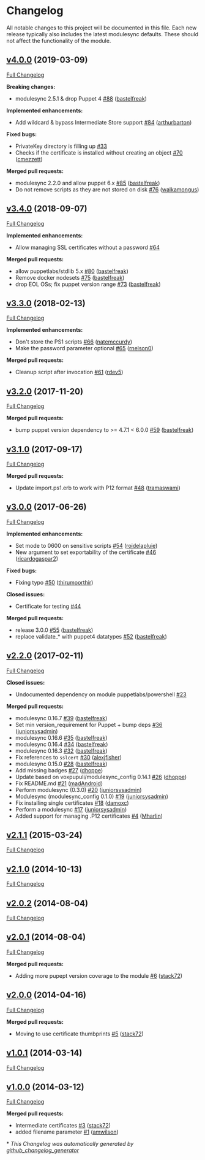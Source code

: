 # Changelog

All notable changes to this project will be documented in this file.
Each new release typically also includes the latest modulesync defaults.
These should not affect the functionality of the module.

## [v4.0.0](https://github.com/voxpupuli/puppet-sslcertificate/tree/v4.0.0) (2019-03-09)

[Full Changelog](https://github.com/voxpupuli/puppet-sslcertificate/compare/v3.4.0...v4.0.0)

**Breaking changes:**

- modulesync 2.5.1 & drop Puppet 4 [\#88](https://github.com/voxpupuli/puppet-sslcertificate/pull/88) ([bastelfreak](https://github.com/bastelfreak))

**Implemented enhancements:**

- Add wildcard & bypass Intermediate Store support [\#84](https://github.com/voxpupuli/puppet-sslcertificate/pull/84) ([arthurbarton](https://github.com/arthurbarton))

**Fixed bugs:**

- PrivateKey directory is filling up [\#33](https://github.com/voxpupuli/puppet-sslcertificate/issues/33)
- Checks if the certificate is installed without creating an object [\#70](https://github.com/voxpupuli/puppet-sslcertificate/pull/70) ([cmezzett](https://github.com/cmezzett))

**Merged pull requests:**

- modulesync 2.2.0 and allow puppet 6.x [\#85](https://github.com/voxpupuli/puppet-sslcertificate/pull/85) ([bastelfreak](https://github.com/bastelfreak))
- Do not remove scripts as they are not stored on disk [\#76](https://github.com/voxpupuli/puppet-sslcertificate/pull/76) ([walkamongus](https://github.com/walkamongus))

## [v3.4.0](https://github.com/voxpupuli/puppet-sslcertificate/tree/v3.4.0) (2018-09-07)

[Full Changelog](https://github.com/voxpupuli/puppet-sslcertificate/compare/v3.3.0...v3.4.0)

**Implemented enhancements:**

- Allow managing SSL certificates without a password [\#64](https://github.com/voxpupuli/puppet-sslcertificate/issues/64)

**Merged pull requests:**

- allow puppetlabs/stdlib 5.x [\#80](https://github.com/voxpupuli/puppet-sslcertificate/pull/80) ([bastelfreak](https://github.com/bastelfreak))
- Remove docker nodesets [\#75](https://github.com/voxpupuli/puppet-sslcertificate/pull/75) ([bastelfreak](https://github.com/bastelfreak))
- drop EOL OSs; fix puppet version range [\#73](https://github.com/voxpupuli/puppet-sslcertificate/pull/73) ([bastelfreak](https://github.com/bastelfreak))

## [v3.3.0](https://github.com/voxpupuli/puppet-sslcertificate/tree/v3.3.0) (2018-02-13)

[Full Changelog](https://github.com/voxpupuli/puppet-sslcertificate/compare/v3.2.0...v3.3.0)

**Implemented enhancements:**

- Don't store the PS1 scripts [\#66](https://github.com/voxpupuli/puppet-sslcertificate/pull/66) ([natemccurdy](https://github.com/natemccurdy))
- Make the password parameter optional [\#65](https://github.com/voxpupuli/puppet-sslcertificate/pull/65) ([rnelson0](https://github.com/rnelson0))

**Merged pull requests:**

- Cleanup script after invocation [\#61](https://github.com/voxpupuli/puppet-sslcertificate/pull/61) ([rdev5](https://github.com/rdev5))

## [v3.2.0](https://github.com/voxpupuli/puppet-sslcertificate/tree/v3.2.0) (2017-11-20)

[Full Changelog](https://github.com/voxpupuli/puppet-sslcertificate/compare/v3.1.0...v3.2.0)

**Merged pull requests:**

- bump puppet version dependency to \>= 4.7.1 \< 6.0.0 [\#59](https://github.com/voxpupuli/puppet-sslcertificate/pull/59) ([bastelfreak](https://github.com/bastelfreak))

## [v3.1.0](https://github.com/voxpupuli/puppet-sslcertificate/tree/v3.1.0) (2017-09-17)

[Full Changelog](https://github.com/voxpupuli/puppet-sslcertificate/compare/v3.0.0...v3.1.0)

**Merged pull requests:**

- Update import.ps1.erb to work with P12 format [\#48](https://github.com/voxpupuli/puppet-sslcertificate/pull/48) ([tramaswami](https://github.com/tramaswami))

## [v3.0.0](https://github.com/voxpupuli/puppet-sslcertificate/tree/v3.0.0) (2017-06-26)

[Full Changelog](https://github.com/voxpupuli/puppet-sslcertificate/compare/v2.2.0...v3.0.0)

**Implemented enhancements:**

- Set mode to 0600 on sensitive scripts [\#54](https://github.com/voxpupuli/puppet-sslcertificate/pull/54) ([roidelapluie](https://github.com/roidelapluie))
- New argument to set exportability of the certificate [\#46](https://github.com/voxpupuli/puppet-sslcertificate/pull/46) ([ricardogaspar2](https://github.com/ricardogaspar2))

**Fixed bugs:**

- Fixing typo [\#50](https://github.com/voxpupuli/puppet-sslcertificate/pull/50) ([thirumoorthir](https://github.com/thirumoorthir))

**Closed issues:**

- Certificate for testing [\#44](https://github.com/voxpupuli/puppet-sslcertificate/issues/44)

**Merged pull requests:**

- release 3.0.0 [\#55](https://github.com/voxpupuli/puppet-sslcertificate/pull/55) ([bastelfreak](https://github.com/bastelfreak))
- replace validate\_\* with puppet4 datatypes [\#52](https://github.com/voxpupuli/puppet-sslcertificate/pull/52) ([bastelfreak](https://github.com/bastelfreak))

## [v2.2.0](https://github.com/voxpupuli/puppet-sslcertificate/tree/v2.2.0) (2017-02-11)

[Full Changelog](https://github.com/voxpupuli/puppet-sslcertificate/compare/v2.1.1...v2.2.0)

**Closed issues:**

- Undocumented dependency on module puppetlabs/powershell [\#23](https://github.com/voxpupuli/puppet-sslcertificate/issues/23)

**Merged pull requests:**

- modulesync 0.16.7 [\#39](https://github.com/voxpupuli/puppet-sslcertificate/pull/39) ([bastelfreak](https://github.com/bastelfreak))
- Set min version\_requirement for Puppet + bump deps [\#36](https://github.com/voxpupuli/puppet-sslcertificate/pull/36) ([juniorsysadmin](https://github.com/juniorsysadmin))
- modulesync 0.16.6 [\#35](https://github.com/voxpupuli/puppet-sslcertificate/pull/35) ([bastelfreak](https://github.com/bastelfreak))
- modulesync 0.16.4 [\#34](https://github.com/voxpupuli/puppet-sslcertificate/pull/34) ([bastelfreak](https://github.com/bastelfreak))
- modulesync 0.16.3 [\#32](https://github.com/voxpupuli/puppet-sslcertificate/pull/32) ([bastelfreak](https://github.com/bastelfreak))
- Fix references to `sslcert` [\#30](https://github.com/voxpupuli/puppet-sslcertificate/pull/30) ([alexjfisher](https://github.com/alexjfisher))
- modulesync 0.15.0 [\#28](https://github.com/voxpupuli/puppet-sslcertificate/pull/28) ([bastelfreak](https://github.com/bastelfreak))
- Add missing badges [\#27](https://github.com/voxpupuli/puppet-sslcertificate/pull/27) ([dhoppe](https://github.com/dhoppe))
- Update based on voxpupuli/modulesync\_config 0.14.1 [\#26](https://github.com/voxpupuli/puppet-sslcertificate/pull/26) ([dhoppe](https://github.com/dhoppe))
- Fix README.md [\#21](https://github.com/voxpupuli/puppet-sslcertificate/pull/21) ([madAndroid](https://github.com/madAndroid))
- Perform modulesync \(0.3.0\) [\#20](https://github.com/voxpupuli/puppet-sslcertificate/pull/20) ([juniorsysadmin](https://github.com/juniorsysadmin))
- Modulesync \(modulesync\_config 0.1.0\) [\#19](https://github.com/voxpupuli/puppet-sslcertificate/pull/19) ([juniorsysadmin](https://github.com/juniorsysadmin))
- Fix installing single certificates [\#18](https://github.com/voxpupuli/puppet-sslcertificate/pull/18) ([damoxc](https://github.com/damoxc))
- Perform a modulesync [\#17](https://github.com/voxpupuli/puppet-sslcertificate/pull/17) ([juniorsysadmin](https://github.com/juniorsysadmin))
- Added support for managing .P12 certificates [\#4](https://github.com/voxpupuli/puppet-sslcertificate/pull/4) ([Mharlin](https://github.com/Mharlin))

## [v2.1.1](https://github.com/voxpupuli/puppet-sslcertificate/tree/v2.1.1) (2015-03-24)

[Full Changelog](https://github.com/voxpupuli/puppet-sslcertificate/compare/v2.1.0...v2.1.1)

## [v2.1.0](https://github.com/voxpupuli/puppet-sslcertificate/tree/v2.1.0) (2014-10-13)

[Full Changelog](https://github.com/voxpupuli/puppet-sslcertificate/compare/v2.0.2...v2.1.0)

## [v2.0.2](https://github.com/voxpupuli/puppet-sslcertificate/tree/v2.0.2) (2014-08-04)

[Full Changelog](https://github.com/voxpupuli/puppet-sslcertificate/compare/v2.0.1...v2.0.2)

## [v2.0.1](https://github.com/voxpupuli/puppet-sslcertificate/tree/v2.0.1) (2014-08-04)

[Full Changelog](https://github.com/voxpupuli/puppet-sslcertificate/compare/v2.0.0...v2.0.1)

**Merged pull requests:**

- Adding more pupept version coverage to the module [\#6](https://github.com/voxpupuli/puppet-sslcertificate/pull/6) ([stack72](https://github.com/stack72))

## [v2.0.0](https://github.com/voxpupuli/puppet-sslcertificate/tree/v2.0.0) (2014-04-16)

[Full Changelog](https://github.com/voxpupuli/puppet-sslcertificate/compare/v1.0.1...v2.0.0)

**Merged pull requests:**

- Moving to use certificate thumbprints [\#5](https://github.com/voxpupuli/puppet-sslcertificate/pull/5) ([stack72](https://github.com/stack72))

## [v1.0.1](https://github.com/voxpupuli/puppet-sslcertificate/tree/v1.0.1) (2014-03-14)

[Full Changelog](https://github.com/voxpupuli/puppet-sslcertificate/compare/v1.0.0...v1.0.1)

## [v1.0.0](https://github.com/voxpupuli/puppet-sslcertificate/tree/v1.0.0) (2014-03-12)

[Full Changelog](https://github.com/voxpupuli/puppet-sslcertificate/compare/67919d208e50ac9156ecda32e09c4efc5ca6fca8...v1.0.0)

**Merged pull requests:**

- Intermediate certificates [\#3](https://github.com/voxpupuli/puppet-sslcertificate/pull/3) ([stack72](https://github.com/stack72))
- added filename parameter [\#1](https://github.com/voxpupuli/puppet-sslcertificate/pull/1) ([amwilson](https://github.com/amwilson))



\* *This Changelog was automatically generated by [github_changelog_generator](https://github.com/github-changelog-generator/github-changelog-generator)*
